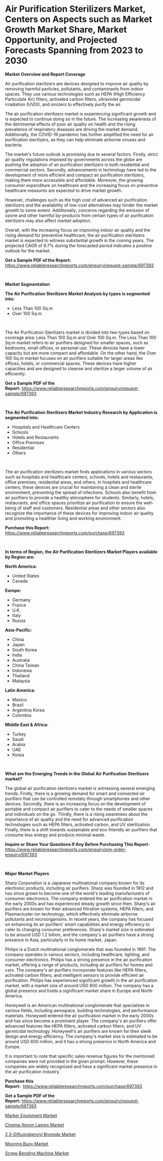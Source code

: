 <p><h1>Air Purification Sterilizers Market, Centers on Aspects such as Market Growth Market Share, Market Opportunity, and Projected Forecasts Spanning from 2023 to 2030</h1></p><p><strong>Market Overview and Report Coverage</strong></p>
<p><p>Air purification sterilizers are devices designed to improve air quality by removing harmful particles, pollutants, and contaminants from indoor spaces. They use various technologies such as HEPA (High Efficiency Particulate Air) filters, activated carbon filters, ultraviolet germicidal irradiation (UVGI), and ionizers to effectively purify the air.</p><p>The air purification sterilizers market is experiencing significant growth and is expected to continue doing so in the future. The increasing awareness of the detrimental effects of poor air quality on health and the rising prevalence of respiratory diseases are driving the market demand. Additionally, the COVID-19 pandemic has further amplified the need for air purification sterilizers, as they can help eliminate airborne viruses and bacteria.</p><p>The market's future outlook is promising due to several factors. Firstly, strict air quality regulations imposed by governments across the globe are pushing the adoption of air purification sterilizers in both residential and commercial sectors. Secondly, advancements in technology have led to the development of more efficient and compact air purification sterilizers, making them more accessible and affordable. Moreover, the growing consumer expenditure on healthcare and the increasing focus on preventive healthcare measures are expected to drive market growth.</p><p>However, challenges such as the high cost of advanced air purification sterilizers and the availability of low-cost alternatives may hinder the market growth to some extent. Additionally, concerns regarding the emission of ozone and other harmful by-products from certain types of air purification sterilizers may also affect market adoption.</p><p>Overall, with the increasing focus on improving indoor air quality and the rising demand for preventive healthcare, the air purification sterilizers market is expected to witness substantial growth in the coming years. The projected CAGR of 9.7% during the forecasted period indicates a positive outlook for the market.</p></p>
<p><strong>Get a Sample PDF of the Report:</strong> <a href="https://www.reliableresearchreports.com/enquiry/request-sample/697393">https://www.reliableresearchreports.com/enquiry/request-sample/697393</a></p>
<p>&nbsp;</p>
<p><strong>Market Segmentation</strong></p>
<p><strong>The Air Purification Sterilizers Market Analysis by types is segmented into:</strong></p>
<p><ul><li>Less Than 100 Sq.m</li><li>Over 100 Sq.m</li></ul></p>
<p>&nbsp;</p>
<p><p>The Air Purification Sterilizers market is divided into two types based on coverage area: Less Than 100 Sq.m and Over 100 Sq.m. The Less Than 100 Sq.m market refers to air purifiers designed for smaller spaces, such as bedrooms, small offices, or personal use. These devices have a lower capacity but are more compact and affordable. On the other hand, the Over 100 Sq.m market focuses on air purifiers suitable for larger areas like offices, hotels, or commercial spaces. These devices have higher capacities and are designed to cleanse and sterilize a larger volume of air efficiently.</p></p>
<p><strong>Get a Sample PDF of the Report:</strong>&nbsp;<a href="https://www.reliableresearchreports.com/enquiry/request-sample/697393">https://www.reliableresearchreports.com/enquiry/request-sample/697393</a></p>
<p>&nbsp;</p>
<p><strong>The Air Purification Sterilizers Market Industry Research by Application is segmented into:</strong></p>
<p><ul><li>Hospitals and Healthcare Centers</li><li>Schools</li><li>Hotels and Restaurants</li><li>Office Premises</li><li>Residential</li><li>Others</li></ul></p>
<p>&nbsp;</p>
<p><p>The air purification sterilizers market finds applications in various sectors such as hospitals and healthcare centers, schools, hotels and restaurants, office premises, residential areas, and others. In hospitals and healthcare centers, these devices are crucial for maintaining a clean and sterile environment, preventing the spread of infections. Schools also benefit from air purifiers to provide a healthy atmosphere for students. Similarly, hotels, restaurants, and office spaces prioritize air purification to ensure the well-being of staff and customers. Residential areas and other sectors also recognize the importance of these devices for improving indoor air quality and promoting a healthier living and working environment.</p></p>
<p><strong>Purchase this Report:</strong>&nbsp; <a href="https://www.reliableresearchreports.com/purchase/697393">https://www.reliableresearchreports.com/purchase/697393</a></p>
<p>&nbsp;</p>
<p><strong>In terms of Region, the Air Purification Sterilizers Market Players available by Region are:</strong></p>
<p>
    <p> <strong> North America: </strong>
        <ul>
            <li>United States</li>
            <li>Canada</li>
        </ul>
        </p> 
    <p> <strong> Europe: </strong>
        <ul>
            <li>Germany</li>
            <li>France</li>
            <li>U.K.</li>
            <li>Italy</li>
            <li>Russia</li>
        </ul>
        </p> 
    <p> <strong> Asia-Pacific: </strong>
        <ul>
            <li>China</li>
            <li>Japan</li>
            <li>South Korea</li>
            <li>India</li>
            <li>Australia</li>
            <li>China Taiwan</li>
            <li>Indonesia</li>
            <li>Thailand</li>
            <li>Malaysia</li>
        </ul>
        </p> 
    <p> <strong> Latin America: </strong>
        <ul>
            <li>Mexico</li>
            <li>Brazil</li>
            <li>Argentina Korea</li>
            <li>Colombia</li>
        </ul>
        </p> 
    <p> <strong> Middle East & Africa: </strong>
        <ul>
            <li>Turkey</li>
            <li>Saudi</li>
            <li>Arabia</li>
            <li>UAE</li>
            <li>Korea</li>
        </ul>
    </p>
    </p>
<p>&nbsp;</p>
<p><strong>What are the Emerging Trends in the Global Air Purification Sterilizers market?</strong></p>
<p><p>The global air purification sterilizers market is witnessing several emerging trends. Firstly, there is a growing demand for smart and connected air purifiers that can be controlled remotely through smartphones and other devices. Secondly, there is an increasing focus on the development of portable and compact air purifiers to cater to the needs of smaller spaces and individuals on the go. Thirdly, there is a rising awareness about the importance of air quality and the need for advanced purification technologies such as HEPA filters, activated carbon, and UV sterilization. Finally, there is a shift towards sustainable and eco-friendly air purifiers that consume less energy and produce minimal waste.</p></p>
<p><strong>Inquire or Share Your Questions If Any Before Purchasing This Report</strong>- <a href="https://www.reliableresearchreports.com/enquiry/pre-order-enquiry/697393">https://www.reliableresearchreports.com/enquiry/pre-order-enquiry/697393</a></p>
<p>&nbsp;</p>
<p><strong>Major Market Players</strong></p>
<p><p>Sharp Corporation is a Japanese multinational company known for its electronic products, including air purifiers. Sharp was founded in 1912 and has since grown to become one of the world's leading manufacturers of consumer electronics. The company entered the air purification market in the early 2000s and has experienced steady growth since then. Sharp's air purifiers are known for their advanced filtration systems, HEPA filters, and Plasmacluster ion technology, which effectively eliminate airborne pollutants and microorganisms. In recent years, the company has focused on enhancing its air purifiers' smart capabilities and energy efficiency to cater to changing consumer preferences. Sharp's market size is estimated to be around USD 1.2 billion, and the company's air purifiers have a strong presence in Asia, particularly in its home market, Japan.</p><p>Philips is a Dutch multinational conglomerate that was founded in 1891. The company operates in various sectors, including healthcare, lighting, and consumer electronics. Philips has a strong presence in the air purification market, offering a range of products, including air purifiers for homes and cars. The company's air purifiers incorporate features like HEPA filters, activated carbon filters, and intelligent sensors to provide efficient air purification. Philips has experienced significant growth in the air purification market, with a market size of around USD 800 million. The company has a global presence and holds a significant market share in Europe and North America.</p><p>Honeywell is an American multinational conglomerate that specializes in various fields, including aerospace, building technologies, and performance materials. Honeywell entered the air purification market in the early 2000s and has since become a prominent player. The company's air purifiers offer advanced features like HEPA filters, activated carbon filters, and UV germicidal technology. Honeywell's air purifiers are known for their sleek design and energy efficiency. The company's market size is estimated to be around USD 600 million, and it has a strong presence in North America and Europe.</p><p>It is important to note that specific sales revenue figures for the mentioned companies were not provided in the given prompt. However, these companies are widely recognized and have a significant market presence in the air purification industry.</p></p>
<p><strong>Purchase this Report:</strong>&nbsp;&nbsp;<a href="https://www.reliableresearchreports.com/purchase/697393">https://www.reliableresearchreports.com/purchase/697393</a></p>
<p></p>
<p><strong>Get a Sample PDF of the Report:</strong>&nbsp;<a href="https://www.reliableresearchreports.com/enquiry/request-sample/697393">https://www.reliableresearchreports.com/enquiry/request-sample/697393</a></p>
<p><p><a href="https://medium.com/@carolclarkson766/marker-equipment-market-size-growth-forecast-2023-2030-ca9ae0bd2c0a">Marker Equipment Market</a></p><p><a href="https://github.com/lilstefpacute/Market-Research-Report-List-1/blob/main/cinema-xenon-lamps-market.md">Cinema Xenon Lamps Market</a></p><p><a href="https://github.com/AKSHATREPORTPRIME/Market-Research-Report-List-1/blob/main/23-difluorobenzyl-bromide-market.md">2,3-Difluorobenzyl Bromide Market</a></p><p><a href="https://medium.com/@gabriellemcgrath66/mooring-buoy-market-size-growth-forecast-2023-2030-f79b13cf2120">Mooring Buoy Market</a></p><p><a href="https://www.linkedin.com/pulse/screw-bending-machine-market-size-share-global-analysis-qdbgc/">Screw Bending Machine Market</a></p></p>
